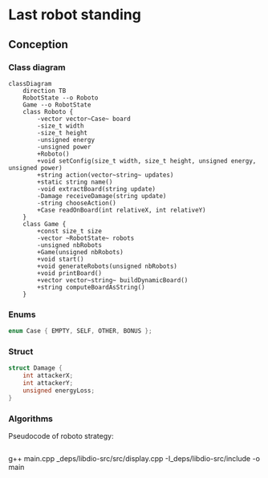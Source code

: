 # Last robot standing

## Conception
### Class diagram
```mermaid
classDiagram
	direction TB
	RobotState --o Roboto
	Game --o RobotState
	class Roboto {
		-vector vector~Case~ board
		-size_t width
		-size_t height
		-unsigned energy
		-unsigned power
		+Roboto()
		+void setConfig(size_t width, size_t height, unsigned energy, unsigned power)
		+string action(vector~string~ updates)
		+static string name()
		-void extractBoard(string update)
		-Damage receiveDamage(string update)
		-string chooseAction()
		+Case readOnBoard(int relativeX, int relativeY)
	}
	class Game {
		+const size_t size
		-vector ~RobotState~ robots
		-unsigned nbRobots
		+Game(unsigned nbRobots)
		+void start()
		+void generateRobots(unsigned nbRobots)
		+void printBoard()
		+vector vector~string~ buildDynamicBoard()
		+string computeBoardAsString()
	}
```

### Enums
```cpp
enum Case { EMPTY, SELF, OTHER, BONUS };
```

### Struct
```cpp
struct Damage {
	int attackerX;
	int attackerY;
	unsigned energyLoss;
}
```

### Algorithms
Pseudocode of roboto strategy:
```

```

g++ main.cpp _deps/libdio-src/src/display.cpp -I_deps/libdio-src/include -o main

